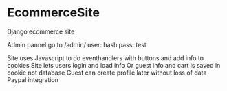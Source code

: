 # EcommerceSite
Django ecommerce site

Admin pannel go to /admin/
user: hash
pass: test

Site uses Javascript to do eventhandlers with buttons and add info to cookies
Site lets users login and load info
Or guest info and cart is saved in cookie not database
Guest can create profile later without loss of data
Paypal integration
